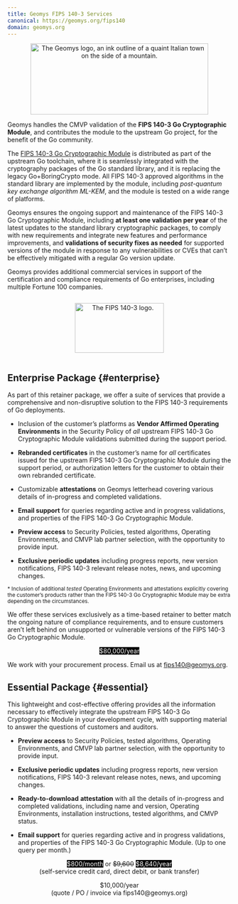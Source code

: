 ```yaml
---
title: Geomys FIPS 140-3 Services
canonical: https://geomys.org/fips140
domain: geomys.org
---
```


<style>
    .inverted {
        /* https://web.dev/articles/light-dark */
        color: Canvas;
        background-color: CanvasText;
    }
    @media (prefers-color-scheme: dark) {
        img {
            filter: invert(1);
        }
    }
</style>

<p style="text-align: center"><img alt="The Geomys logo, an ink outline of a quaint Italian town on the side of a mountain." width="400" height="160" src="images/geomys_orizz_B_positivo.png">

Geomys handles the CMVP validation of the **FIPS 140-3 Go Cryptographic Module**, and contributes the module to the upstream Go project, for the benefit of the Go community.

The [FIPS 140-3 Go Cryptographic Module](https://go.dev/doc/security/fips140) is distributed as part of the upstream Go toolchain, where it is seamlessly integrated with the cryptography packages of the Go standard library, and it is replacing the legacy Go+BoringCrypto mode. All FIPS 140-3 approved algorithms in the standard library are implemented by the module, including *post-quantum key exchange algorithm ML-KEM*, and the module is tested on a wide range of platforms.

Geomys ensures the ongoing support and maintenance of the FIPS 140-3 Go Cryptographic Module, including **at least one validation per year** of the latest updates to the standard library cryptographic packages, to comply with new requirements and integrate new features and performance improvements, and **validations of security fixes as needed** for supported versions of the module in response to any vulnerabilities or CVEs that can’t be effectively mitigated with a regular Go version update.

Geomys provides additional commercial services in support of the certification and compliance requirements of Go enterprises, including multiple Fortune 100 companies.

<p style="text-align: center"><img alt="The FIPS 140-3 logo." width="200" height="112" style="padding: 1em 0;" src="images/FIPS 140-3 Logo- BW.png">

## Enterprise Package {#enterprise}

As part of this retainer package, we offer a suite of services that provide a comprehensive and non-disruptive solution to the FIPS 140-3 requirements of Go deployments.

* Inclusion of the customer’s platforms as **Vendor Affirmed Operating Environments** in the Security Policy of *all* upstream FIPS 140-3 Go Cryptographic Module validations submitted during the support period.

* **Rebranded certificates** in the customer’s name for *all* certificates issued for the upstream FIPS 140-3 Go Cryptographic Module during the support period, or authorization letters for the customer to obtain their own rebranded certificate.

* Customizable **attestations** on Geomys letterhead covering various details of in-progress and completed validations.

* **Email support** for queries regarding active and in progress validations, and properties of the FIPS 140-3 Go Cryptographic Module.

* **Preview access** to Security Policies, tested algorithms, Operating Environments, and CMVP lab partner selection, with the opportunity to provide input.

* **Exclusive periodic updates** including progress reports, new version notifications, FIPS 140-3 relevant release notes, news, and upcoming changes.

<p><small>* Inclusion of additional <em>tested</em> Operating Environments and attestations explicitly covering the customer’s products rather than the FIPS 140-3 Go Cryptographic Module may be extra depending on the circumstances.</small></p>

We offer these services exclusively as a time-based retainer to better match the ongoing nature of compliance requirements, and to ensure customers aren’t left behind on unsupported or vulnerable versions of the FIPS 140-3 Go Cryptographic Module.

<p style="text-align: center"><span class="inverted">$80,000/year</span></p>

We work with your procurement process. Email us at fips140@geomys.org.

## Essential Package {#essential}

This lightweight and cost-effective offering provides all the information necessary to effectively integrate the upstream FIPS 140-3 Go Cryptographic Module in your development cycle, with supporting material to answer the questions of customers and auditors.

- **Preview access** to Security Policies, tested algorithms, Operating Environments, and CMVP lab partner selection, with the opportunity to provide input.

- **Exclusive periodic updates** including progress reports, new version notifications, FIPS 140-3 relevant release notes, news, and upcoming changes.

- **Ready-to-download** **attestation** with all the details of in-progress and completed validations, including name and version, Operating Environments, installation instructions, tested algorithms, and CMVP status.

- **Email support** for queries regarding active and in progress validations, and properties of the FIPS 140-3 Go Cryptographic Module. (Up to one query per month.)

<p style="text-align: center">
<span class="inverted">$800/month</span> or <del>$9,600</del> <span class="inverted">$8,640/year</span><br>
(self-service credit card, direct debit, or bank transfer)
</p>

<p style="text-align: center">
$10,000/year<br>
(quote / PO / invoice via fips140@geomys.org)
</p>
